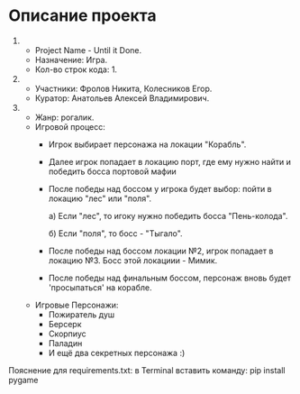# Описание проекта

1)
    - Project Name - Until it Done.
    - Назначение: Игра.
    - Кол-во строк кода: 1.
2)
    - Участники: Фролов Никита, Колесников Егор.
    - Куратор: Анатольев Алексей Владимирович.
3)
    - Жанр: рогалик.
    - Игровой процесс:
        * Игрок выбирает персонажа на локации "Корабль".
        * Далее игрок попадает в локацию порт, где ему нужно найти и победить босса портовой мафии
        * После победы над боссом у игрока будет выбор: пойти в локацию "лес" или "поля".

          а) Если "лес", то игоку нужно победить босса "Пень-колода".

          б) Если "поля", то босс - "Тыгало".
        * После победы над боссом локации №2, игрок попадает в локацию №3. Босс этой локациии - Мимик.
        * После победы над финальным боссом, персонаж вновь будет 'просыпаться' на корабле.
    - Игровые Персонажи:
        * Пожиратель душ
        * Берсерк
        * Скорпиус
        * Паладин
        * И ещё два секретных персонажа :)


Пояснение для requirements.txt: в Terminal вставить команду: pip install pygame